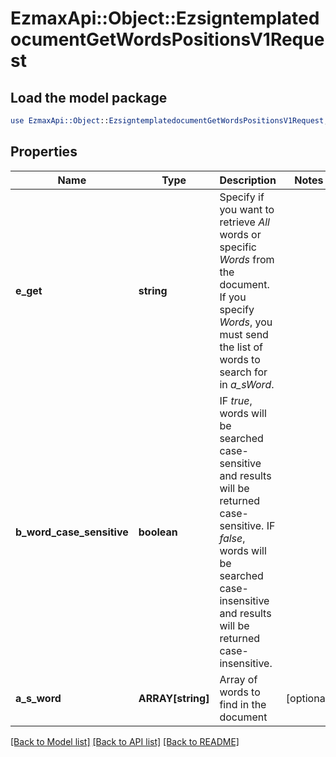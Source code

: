 # EzmaxApi::Object::EzsigntemplatedocumentGetWordsPositionsV1Request

## Load the model package
```perl
use EzmaxApi::Object::EzsigntemplatedocumentGetWordsPositionsV1Request;
```

## Properties
Name | Type | Description | Notes
------------ | ------------- | ------------- | -------------
**e_get** | **string** | Specify if you want to retrieve *All* words or specific *Words* from the document. If you specify *Words*, you must send the list of words to search for in *a_sWord*. | 
**b_word_case_sensitive** | **boolean** | IF *true*, words will be searched case-sensitive and results will be returned case-sensitive. IF *false*, words will be searched case-insensitive and results will be returned case-insensitive. | 
**a_s_word** | **ARRAY[string]** | Array of words to find in the document | [optional] 

[[Back to Model list]](../README.md#documentation-for-models) [[Back to API list]](../README.md#documentation-for-api-endpoints) [[Back to README]](../README.md)


